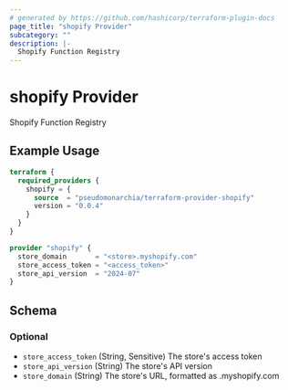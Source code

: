 ```yaml
---
# generated by https://github.com/hashicorp/terraform-plugin-docs
page_title: "shopify Provider"
subcategory: ""
description: |-
  Shopify Function Registry
---
```


# shopify Provider

Shopify Function Registry

## Example Usage

```terraform
terraform {
  required_providers {
    shopify = {
      source  = "pseudomonarchia/terraform-provider-shopify"
      version = "0.0.4"
    }
  }
}

provider "shopify" {
  store_domain       = "<store>.myshopify.com"
  store_access_token = "<access_token>"
  store_api_version  = "2024-07"
}
```

<!-- schema generated by tfplugindocs -->
## Schema

### Optional

- `store_access_token` (String, Sensitive) The store's access token
- `store_api_version` (String) The store's API version
- `store_domain` (String) The store's URL, formatted as <storename>.myshopify.com
